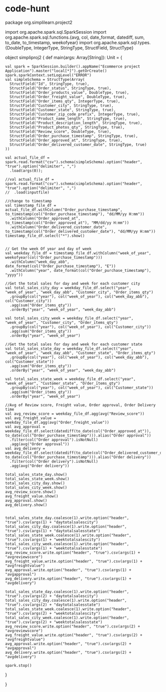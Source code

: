 # code-hunt

package org.simplilearn.project2

import org.apache.spark.sql.SparkSession
import org.apache.spark.sql.functions.{avg, col, date_format, datediff, sum, to_date, to_timestamp, weekofyear}
import org.apache.spark.sql.types.{DoubleType, IntegerType, StringType, StructField, StructType}

object simpliproj2 {
  def main(args: Array[String]): Unit = {

    val spark = SparkSession.builder().appName("Ecommerce project Application").master("local[*]").getOrCreate()
    spark.sparkContext.setLogLevel("ERROR")
    val simpleSchema = StructType(Array(
      StructField("Id", StringType, true),
      StructField("Order_status", StringType, true),
      StructField("Order_products_value", DoubleType, true),
      StructField("Order_freight_value", DoubleType, true),
      StructField("Order_items_qty", IntegerType, true),
      StructField("Customer_city", StringType, true),
      StructField("Customer_state", StringType, true),
      StructField("Customer_zip_code_prefix", IntegerType, true),
      StructField("Product_name_length", StringType, true),
      StructField("Product_description_length", StringType, true),
      StructField("Product_photos_qty", StringType, true),
      StructField("Review_score", DoubleType, true),
      StructField("Order_purchase_timestamp", StringType, true),
      StructField("Order_approved_at", StringType, true),
      StructField("Order_delivered_customer_date", StringType, true)
    ))

    val actual_file_df = spark.read.format("csv").schema(simpleSchema).option("header", "true").option("delimiter", ",")
      .load(args(0));

    //val actual_file_df = spark.read.format("csv").schema(simpleSchema).option("header", "true").option("delimiter", ",")
    //  .load(inputfile)

    //change to timestamp
    val timestamp_file_df = actual_file_df.withColumn("Order_purchase_timestamp", to_timestamp(col("Order_purchase_timestamp"), "dd/MM/yy H:mm"))
      .withColumn("Order_approved_at", to_timestamp(col("Order_approved_at"), "MM/dd/yy H:mm"))
      .withColumn("Order_delivered_customer_date", to_timestamp(col("Order_delivered_customer_date"), "dd/MM/yy H:mm"))
    timestamp_file_df.select("*").show()


    // Get the week Of year and day of week
    val weekday_file_df = timestamp_file_df.withColumn("week_of_year", weekofyear(col("Order_purchase_timestamp")))
      .withColumn("week_day_abb", date_format(col("Order_purchase_timestamp"), "E"))
      .withColumn("year", date_format(col("Order_purchase_timestamp"), "yyyy"))

    //Get the total sales for day and week for each customer city
    val total_sales_city_day = weekday_file_df.select("year", "week_of_year", "week_day_abb", "Customer_city", "Order_items_qty")
      .groupBy(col("year"), col("week_of_year"), col("week_day_abb"), col("Customer_city"))
      .agg(sum("Order_items_qty"))
      .orderBy("year", "week_of_year", "week_day_abb")

    val total_sales_city_week = weekday_file_df.select("year", "week_of_year", "Customer_city", "Order_items_qty")
      .groupBy(col("year"), col("week_of_year"), col("Customer_city"))
      .agg(sum("Order_items_qty"))
      .orderBy("year", "week_of_year")

    //Get the total sales for day and week for each customer state
    val total_sales_state_day = weekday_file_df.select("year", "week_of_year", "week_day_abb", "Customer_state", "Order_items_qty")
      .groupBy(col("year"), col("week_of_year"), col("week_day_abb"), col("Customer_state"))
      .agg(sum("Order_items_qty"))
      .orderBy("year", "week_of_year", "week_day_abb")

    val total_sales_state_week = weekday_file_df.select("year", "week_of_year", "Customer_state", "Order_items_qty")
      .groupBy(col("year"), col("week_of_year"), col("Customer_state"))
      .agg(sum("Order_items_qty"))
      .orderBy("year", "week_of_year")

    //Avg of Review score, Freight value, Order approval, Order Delivery time
    val avg_review_score = weekday_file_df.agg(avg("Review_score"))
    val avg_freight_value = weekday_file_df.agg(avg("Order_freight_value"))
    val avg_approval = weekday_file_df.select(datediff(to_date(col("Order_approved_at")), to_date(col("Order_purchase_timestamp"))).alias("Order approval"))
      .filter(col("Order approval").isNotNull)
      .agg(avg("Order approval"))
    val avg_delivery = weekday_file_df.select(datediff(to_date(col("Order_delivered_customer_date")), to_date(col("Order_purchase_timestamp"))).alias("Order delivery"))
      .filter(col("Order delivery").isNotNull)
      .agg(avg("Order delivery"))

    total_sales_state_day.show()
    total_sales_state_week.show()
    total_sales_city_day.show()
    total_sales_city_week.show()
    avg_review_score.show()
    avg_freight_value.show()
    avg_approval.show()
    avg_delivery.show()


    total_sales_state_day.coalesce(1).write.option("header", "true").csv(args(1) + "daytotalsalescity")
    total_sales_city_day.coalesce(1).write.option("header", "true").csv(args(1) + "daytotalsalesstate")
    total_sales_state_week.coalesce(1).write.option("header", "true").csv(args(1) + "weektotalsalescity")
    total_sales_city_week.coalesce(1).write.option("header", "true").csv(args(1) + "weektotalsalesstate")
    avg_review_score.write.option("header", "true").csv(args(1) + "avgreviewscore")
    avg_freight_value.write.option("header", "true").csv(args(1) + "avgfreightvalue")
    avg_approval.write.option("header", "true").csv(args(1) + "avgapproval")
    avg_delivery.write.option("header", "true").csv(args(1) + "avgdelivery")

    total_sales_state_day.coalesce(1).write.option("header", "true").csv(args(2) + "daytotalsalescity")
    total_sales_city_day.coalesce(1).write.option("header", "true").csv(args(2) + "daytotalsalesstate")
    total_sales_state_week.coalesce(1).write.option("header", "true").csv(args(2) + "weektotalsalescity")
    total_sales_city_week.coalesce(1).write.option("header", "true").csv(args(2) + "weektotalsalesstate")
    avg_review_score.write.option("header", "true").csv(args(2) + "avgreviewscore")
    avg_freight_value.write.option("header", "true").csv(args(2) + "avgfreightvalue")
    avg_approval.write.option("header", "true").csv(args(2) + "avgapproval")
    avg_delivery.write.option("header", "true").csv(args(2) + "avgdelivery")

    spark.stop()
  }


  }
